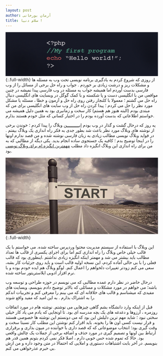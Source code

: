```yaml
---
layout: post
author: آرمان بورخانی
title: سلام دنیا !
---
```


![سلام دنیا](/assets/images/hello-world.png){:.full-width}
از روزی که شروع کردم به یادگیری برنامه نویسی تحت وب به  مسئله ها و مشکلات ریز و درشت  زیادی بر خوردم . جواب و راه حل برخی از مسائل را از وب فارسی بدست آوردم اما همیشه جواب یه مسئله در وب فارسی پیدا نمیشه در چنین مواقعی من با انگلیسی دست و پا شکسته و با کمک گوگل در وبسایت های انگلیسی دنبال راه حل می گشتم ؛ معمولا با کلنجار رفتن روی راه حل و آزمون و خطا ، مسئله یا مشکل مورد نظر را حل می کردم ؛ پیدا کردن راه حل از وب سایت های انگلیسی برای من که مبتدی بودم (البته هنوز هم هستم) کار سخت و زمانبری بود به همین دلیل همیشه می خواستم اطلاعاتی که بدست آورده بودم را در اختیار کسانی که مثل خودم هستند بذارم.

یه روز که درحال گشت و گذار در وب بودم [ایــــــــــن](http://www.parhamb.com/notebook/) وبلاگ را پیدا کردم ؛ خوندن برخی از نوشته های وبلاگ مورد نظر باعث شد بطور جدی به فکر راه اندازی یک وبلاگ بیفتم . در فواید وبلاگ نویسی مطالب زیادی به زبان فارسی نوشته شده و من قصد ندارم اونها را در اینجا توضیح بدم ؛ کافیه یک جستجوی ساده انجام بدید. یکی دیگه از مطالبی که به من برای راه اندازی این وبلاگ انگیزه داد مطلب [مهمترین انگیزه ام برای وبلاگ نویسی](http://cylog.ir/%d9%85%d9%87%d9%85%d8%aa%d8%b1%db%8c%d9%86-%d8%a7%d9%86%da%af%db%8c%d8%b2%d9%87%e2%80%8c%d8%a7%d9%85-%d8%a8%d8%b1%d8%a7%db%8c-%d9%88%d8%a8%d9%84%d8%a7%da%af-%d9%86%d9%88%db%8c%d8%b3%db%8c/) بود.

![start](/assets/images/Startup-business.jpg){:.full-width}

این وبلاگ با استفاده از سیستم مدیریت محتوا وردپرس ساخته شده. می خواستم با یک قالب خیلی خاص وبلاگ را راه اندازی کنم اما برای اجرای یکسری از قالب ها تعداد مطالب باید بیشتر می شد و مهمتر اینکه انگیزه زیادی نداشتم .اینطوری بود که قالب فعلی را با بی حالی آماده کردم، این نسخه اولیه قالب است و باید روی جزئیات کار بشه، سعی می کنم زودتر تغییرات دلخواهم را اعمال کنم. لوگو وبلاگ هم ایده خودم بوده و با نرم افزار ادوبی ایلاستریتور ساخته شده.


 درحال حاضر در نظر دارم عمده مطالبی که می نویسم در حوزه طراحی و توسعه وب باشه؛ می خواهم در مورد مشکلات و مسائلی که بالاتر توضیح دادم بنویسم،  وبسایت های مفیدی که میشناسم و قالب های خلاقانه ای که می بینم را معرفی کنم و تجربیات اندکم را به اشتراک بذارم . به این امید که مفید واقع شوند.

 قبل از اینکه وارد دانشگاه بشم گاهی چیزهایی می نوشتم. نوشته هام در مورد اتفاقات روزمره ، آرزوها و دغدغه های یک بچه مدرسه ای بود. تا اونجایی که یادم می یاد کار خیلی سختی نبود ؛ شاید مهم ترین دلیلش این بود که می دونستم این نوشته ها خصوصی هستند و قرار نیست کسی اون ها را بخونه. باید اقرار کنم نوشتن این مطلب کار نسبتا سخت و وقت گیری بود؛ انتخاب موضوعاتی که  که قصد داری با خواننده در میون بذاری و برقراری ارتباط بین اونها و تصمیم گیری در مورد حذف و اضافه برخی از جملات یک چالش واقعی بود. حالا که تموم شده حس خوبی دارم ، اصلا فکر نمی کردم بتونم همین قدر هم بنویسم. در آخر بابت اشتباهات دستوری و املایی که احتمالا در متن وجود داره و من ازش بی خبرم عذرخواهی می کنم.